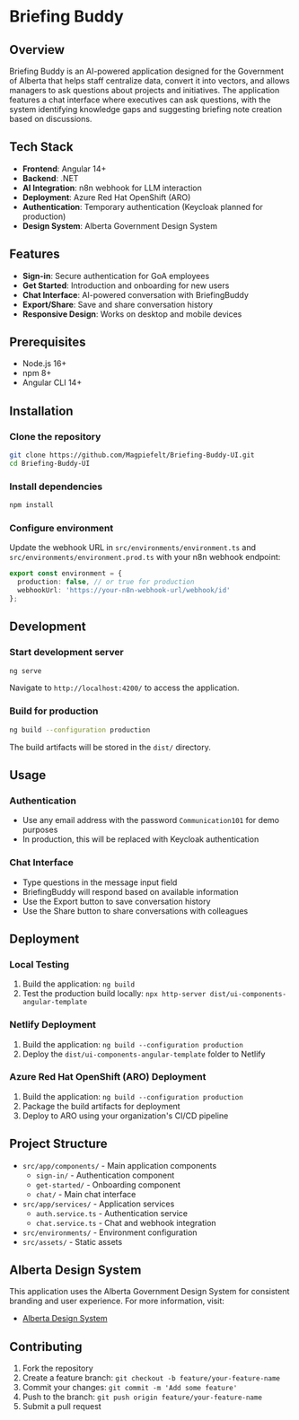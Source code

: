 # Briefing Buddy

## Overview
Briefing Buddy is an AI-powered application designed for the Government of Alberta that helps staff centralize data, convert it into vectors, and allows managers to ask questions about projects and initiatives. The application features a chat interface where executives can ask questions, with the system identifying knowledge gaps and suggesting briefing note creation based on discussions.

## Tech Stack
- **Frontend**: Angular 14+
- **Backend**: .NET
- **AI Integration**: n8n webhook for LLM interaction
- **Deployment**: Azure Red Hat OpenShift (ARO)
- **Authentication**: Temporary authentication (Keycloak planned for production)
- **Design System**: Alberta Government Design System

## Features
- **Sign-in**: Secure authentication for GoA employees
- **Get Started**: Introduction and onboarding for new users
- **Chat Interface**: AI-powered conversation with BriefingBuddy
- **Export/Share**: Save and share conversation history
- **Responsive Design**: Works on desktop and mobile devices

## Prerequisites
- Node.js 16+
- npm 8+
- Angular CLI 14+

## Installation

### Clone the repository
```bash
git clone https://github.com/Magpiefelt/Briefing-Buddy-UI.git
cd Briefing-Buddy-UI
```

### Install dependencies
```bash
npm install
```

### Configure environment
Update the webhook URL in `src/environments/environment.ts` and `src/environments/environment.prod.ts` with your n8n webhook endpoint:

```typescript
export const environment = {
  production: false, // or true for production
  webhookUrl: 'https://your-n8n-webhook-url/webhook/id'
};
```

## Development

### Start development server
```bash
ng serve
```
Navigate to `http://localhost:4200/` to access the application.

### Build for production
```bash
ng build --configuration production
```
The build artifacts will be stored in the `dist/` directory.

## Usage

### Authentication
- Use any email address with the password `Communication101` for demo purposes
- In production, this will be replaced with Keycloak authentication

### Chat Interface
- Type questions in the message input field
- BriefingBuddy will respond based on available information
- Use the Export button to save conversation history
- Use the Share button to share conversations with colleagues

## Deployment

### Local Testing
1. Build the application: `ng build`
2. Test the production build locally: `npx http-server dist/ui-components-angular-template`

### Netlify Deployment
1. Build the application: `ng build --configuration production`
2. Deploy the `dist/ui-components-angular-template` folder to Netlify

### Azure Red Hat OpenShift (ARO) Deployment
1. Build the application: `ng build --configuration production`
2. Package the build artifacts for deployment
3. Deploy to ARO using your organization's CI/CD pipeline

## Project Structure
- `src/app/components/` - Main application components
  - `sign-in/` - Authentication component
  - `get-started/` - Onboarding component
  - `chat/` - Main chat interface
- `src/app/services/` - Application services
  - `auth.service.ts` - Authentication service
  - `chat.service.ts` - Chat and webhook integration
- `src/environments/` - Environment configuration
- `src/assets/` - Static assets

## Alberta Design System
This application uses the Alberta Government Design System for consistent branding and user experience. For more information, visit:
- [Alberta Design System](https://design.alberta.ca/components)

## Contributing
1. Fork the repository
2. Create a feature branch: `git checkout -b feature/your-feature-name`
3. Commit your changes: `git commit -m 'Add some feature'`
4. Push to the branch: `git push origin feature/your-feature-name`
5. Submit a pull request


